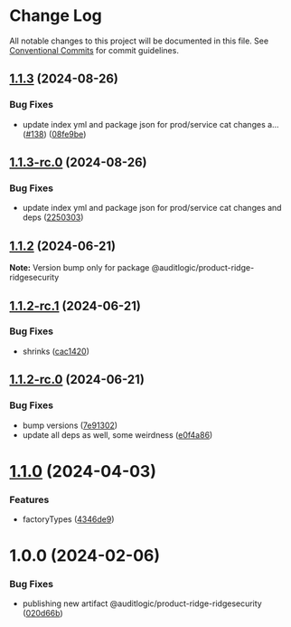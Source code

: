 # Change Log

All notable changes to this project will be documented in this file.
See [Conventional Commits](https://conventionalcommits.org) for commit guidelines.

## [1.1.3](https://github.com/auditlogic/product/compare/@auditlogic/product-ridge-ridgesecurity@1.1.2...@auditlogic/product-ridge-ridgesecurity@1.1.3) (2024-08-26)


### Bug Fixes

* update index yml and package json for prod/service cat changes a… ([#138](https://github.com/auditlogic/product/issues/138)) ([08fe9be](https://github.com/auditlogic/product/commit/08fe9beb1c8457462a19bc69caa02e6212d97e1a))





## [1.1.3-rc.0](https://github.com/auditlogic/product/compare/@auditlogic/product-ridge-ridgesecurity@1.1.2...@auditlogic/product-ridge-ridgesecurity@1.1.3-rc.0) (2024-08-26)


### Bug Fixes

* update index yml and package json for prod/service cat changes and deps ([2250303](https://github.com/auditlogic/product/commit/225030363a363608240135b7ebed386b28f01e4b))





## [1.1.2](https://github.com/auditlogic/product/compare/@auditlogic/product-ridge-ridgesecurity@1.1.2-rc.1...@auditlogic/product-ridge-ridgesecurity@1.1.2) (2024-06-21)

**Note:** Version bump only for package @auditlogic/product-ridge-ridgesecurity





## [1.1.2-rc.1](https://github.com/auditlogic/product/compare/@auditlogic/product-ridge-ridgesecurity@1.1.2-rc.0...@auditlogic/product-ridge-ridgesecurity@1.1.2-rc.1) (2024-06-21)


### Bug Fixes

* shrinks ([cac1420](https://github.com/auditlogic/product/commit/cac14200fefcd8183ab69fe89a47bd3f70f563e9))





## [1.1.2-rc.0](https://github.com/auditlogic/product/compare/@auditlogic/product-ridge-ridgesecurity@1.1.0...@auditlogic/product-ridge-ridgesecurity@1.1.2-rc.0) (2024-06-21)


### Bug Fixes

* bump versions ([7e91302](https://github.com/auditlogic/product/commit/7e913023b8b312150ed7762c32fbbe616be71de5))
* update all deps as well, some weirdness ([e0f4a86](https://github.com/auditlogic/product/commit/e0f4a864714e2d3de6bbf3da014d5312fe53be2f))





# [1.1.0](https://github.com/auditlogic/product/compare/@auditlogic/product-ridge-ridgesecurity@1.0.0...@auditlogic/product-ridge-ridgesecurity@1.1.0) (2024-04-03)


### Features

* factoryTypes ([4346de9](https://github.com/auditlogic/product/commit/4346de92693aee892fccf725338ffc7b80ab182b))





# 1.0.0 (2024-02-06)


### Bug Fixes

* publishing new artifact @auditlogic/product-ridge-ridgesecurity ([020d66b](https://github.com/auditlogic/product/commit/020d66b7850c1cabddaebf43973554f2711d9f84))
